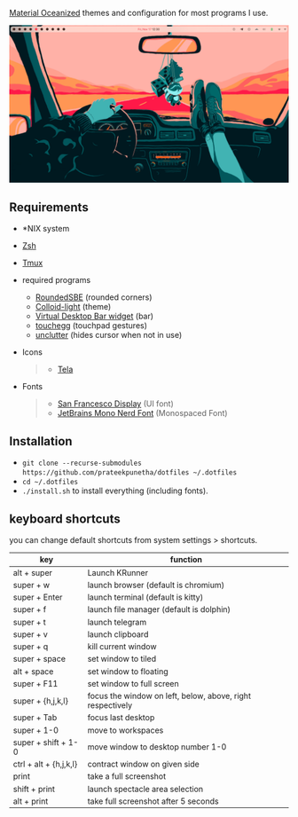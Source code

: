 [Material Oceanized](https://github.com/material-ocean) themes and configuration
for most programs I use.

![desktop](./screenshots/sshot.png)

## Requirements

- \*NIX system
- [Zsh](https://github.com/robbyrussell/oh-my-zsh/wiki/Installing-ZSH)
- [Tmux](https://github.com/tmux/tmux)

- required programs

  - [RoundedSBE](https://github.com/a-parhom/RoundedSBE) (rounded corners)
  - [Colloid-light](https://dl.prateekpunetha.dev/stuff/Colloid-light.tar)
    (theme)
  - [Virtual Desktop Bar widget](https://aur.archlinux.org/packages/plasma5-applets-virtual-desktop-bar-git)
    (bar)
  - [touchegg](https://archlinux.org/packages/extra/x86_64/touchegg/) (touchpad
    gestures)
  - [unclutter](https://archlinux.org/packages/extra/x86_64/unclutter/) (hides
    cursor when not in use)

* Icons

  > - [Tela](https://aur.archlinux.org/packages/tela-icon-theme-git)

* Fonts

  > - [San Francesco Display](https://github.com/AppleDesignResources/SanFranciscoFont)
  >   (UI font)
  > - [JetBrains Mono Nerd Font](https://aur.archlinux.org/packages/nerd-fonts-jetbrains-mono/)
  >   (Monospaced Font)

## Installation

- `git clone --recurse-submodules https://github.com/prateekpunetha/dotfiles ~/.dotfiles`
- `cd ~/.dotfiles`
- `./install.sh` to install everything (including fonts).

## keyboard shortcuts

you can change default shortcuts from system settings > shortcuts.

| key                    | function                                                   |
| ---------------------- | ---------------------------------------------------------- |
| alt + super            | Launch KRunner                                             |
| super + w              | launch browser (default is chromium)                       |
| super + Enter          | launch terminal (default is kitty)                         |
| super + f              | launch file manager (default is dolphin)                   |
| super + t              | launch telegram                                            |
| super + v              | launch clipboard                                           |
| super + q              | kill current window                                        |
| super + space          | set window to tiled                                        |
| alt + space            | set window to floating                                     |
| super + F11            | set window to full screen                                  |
| super + {h,j,k,l}      | focus the window on left, below, above, right respectively |
| super + Tab            | focus last desktop                                         |
| super + 1-0            | move to workspaces                                         |
| super + shift + 1-0    | move window to desktop number 1-0                          |
| ctrl + alt + {h,j,k,l} | contract window on given side                              |
| print                  | take a full screenshot                                     |
| shift + print          | launch spectacle area selection                            |
| alt + print            | take full screenshot after 5 seconds                       |
